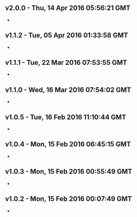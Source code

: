 v2.0.0 - Thu, 14 Apr 2016 05:56:21 GMT
--------------------------------------

- 


v1.1.2 - Tue, 05 Apr 2016 01:33:58 GMT
--------------------------------------

- 


v1.1.1 - Tue, 22 Mar 2016 07:53:55 GMT
--------------------------------------

- 


v1.1.0 - Wed, 16 Mar 2016 07:54:02 GMT
--------------------------------------

- 


v1.0.5 - Tue, 16 Feb 2016 11:10:44 GMT
--------------------------------------

- 


v1.0.4 - Mon, 15 Feb 2016 06:45:15 GMT
--------------------------------------

- 


v1.0.3 - Mon, 15 Feb 2016 00:55:49 GMT
--------------------------------------

- 


v1.0.2 - Mon, 15 Feb 2016 00:07:49 GMT
--------------------------------------

- 


